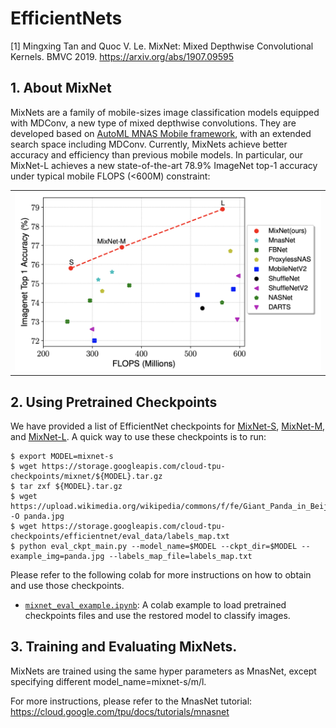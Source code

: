 # EfficientNets

[1] Mingxing Tan and Quoc V. Le.  MixNet: Mixed Depthwise Convolutional Kernels.
   BMVC 2019. https://arxiv.org/abs/1907.09595

## 1. About MixNet

MixNets are a family of mobile-sizes image classification models equipped with MDConv, a new type of mixed depthwise convolutions. They are developed based on [AutoML MNAS Mobile framework](https://ai.googleblog.com/2018/08/mnasnet-towards-automating-design-of.html), with an extended search space including MDConv. Currently, MixNets achieve better accuracy and efficiency than previous mobile models. In particular, our MixNet-L achieves a new state-of-the-art 78.9% ImageNet top-1 accuracy under typical mobile FLOPS (<600M) constraint:

<table border="0", width="75%", align="center">
<tr>
    <td>
    <img src="./g3doc/mixnet-flops.png" width="100%" />
    </td>
</tr>
</table>



## 2. Using Pretrained Checkpoints

We have provided a list of EfficientNet checkpoints for [MixNet-S](https://storage.googleapis.com/cloud-tpu-checkpoints/mixnet/mixnet-s.tar.gz), [MixNet-M](https://storage.googleapis.com/cloud-tpu-checkpoints/mixnet/mixnet-m.tar.gz), and [MixNet-L](https://storage.googleapis.com/cloud-tpu-checkpoints/mixnet/mixnet-l.tar.gz). A quick way to use these checkpoints is to run:

    $ export MODEL=mixnet-s
    $ wget https://storage.googleapis.com/cloud-tpu-checkpoints/mixnet/${MODEL}.tar.gz
    $ tar zxf ${MODEL}.tar.gz
    $ wget https://upload.wikimedia.org/wikipedia/commons/f/fe/Giant_Panda_in_Beijing_Zoo_1.JPG -O panda.jpg
    $ wget https://storage.googleapis.com/cloud-tpu-checkpoints/efficientnet/eval_data/labels_map.txt
    $ python eval_ckpt_main.py --model_name=$MODEL --ckpt_dir=$MODEL --example_img=panda.jpg --labels_map_file=labels_map.txt

Please refer to the following colab for more instructions on how to obtain and use those checkpoints.

  * [`mixnet_eval_example.ipynb`](mixnet_eval_example.ipynb): A colab example to load
 pretrained checkpoints files and use the restored model to classify images.


## 3. Training and Evaluating MixNets.

MixNets are trained using the same hyper parameters as MnasNet, except specifying different model_name=mixnet-s/m/l.

For more instructions, please refer to the MnasNet tutorial: https://cloud.google.com/tpu/docs/tutorials/mnasnet

